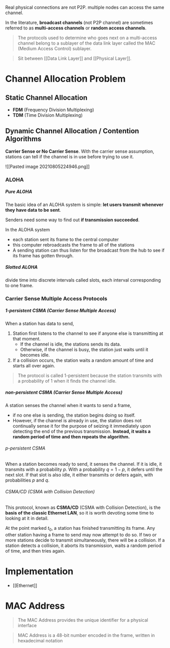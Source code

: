 Real physical connections are not P2P. multiple nodes can access the same channel.

In the literature, **broadcast channels** (not P2P channel) are sometimes referred to as **multi-access channels** or **random access channels**.

>    The protocols used to determine who goes next on a multi-access channel belong to a sublayer of the data link layer called the MAC (Medium Access Control) sublayer.


> Sit between [[Data Link Layer]] and [[Physical Layer]].

# Channel Allocation Problem

## Static Channel Allocation

-    **FDM** (Frequency Division Multiplexing)
-    **TDM** (Time Division Multiplexing)

## Dynamic Channel Allocation / Contention Algorithms

**Carrier Sense or No Carrier Sense**. With the carrier sense assumption, stations can tell if the channel is in use before trying to use it.

![[Pasted image 20210805224946.png]]
### ALOHA

##### Pure ALOHA

The basic idea of an ALOHA system is simple: **let users transmit whenever they have data to be sent**.

Senders need some way to find out **if transmission succeeded**. 

In the ALOHA system
- each station sent its frame to the central computer
- this computer rebroadcasts the frame to all of the stations
- A sending station can thus listen for the broadcast from the hub to see if its frame has gotten through.


#####  Slotted ALOHA

divide time into discrete intervals called slots, each interval corresponding to one frame.

### Carrier Sense Multiple Access Protocols
 
##### 1-persistent  CSMA (Carrier Sense Multiple Access)
 
When a station has data to send, 
1. Station first listens to the channel to see if anyone else is transmitting at that moment.
	- If the channel is idle, the stations sends its data.
	-  Otherwise, if the channel is busy, the station just waits until it becomes idle.
2. If a collision occurs, the station waits a random amount of time and starts all over again.


> The protocol is called 1-persistent because the station transmits with a probability of 1 when it finds the channel idle.


##### non-persistent  CSMA (Carrier Sense Multiple Access)

A station senses the channel when it wants to send a frame, 
- if no one else is  sending, the station begins doing so itself. 
- However, if the channel is already in use, the station does not continually sense it for the purpose of seizing it immediately upon detecting the end of the previous transmission. **Instead, it waits a random period of time and then repeats the algorithm.**

######    p-persistent CSMA

When a station becomes ready to send, it senses the channel. If it is idle, it transmits with a probability $p$. With a probability $q = 1 - p$, it defers until the next slot. If that slot is also idle, it either transmits or defers again, with probabilities $p$ and $q$.


######    CSMA/CD (CSMA with Collision Detection)

This protocol, known as **CSMA/CD** (CSMA with Collision Detection), is the **basis of the classic Ethernet LAN**, so it is worth devoting some time to looking at it in detail.

At the point marked $t_0$, a station has finished transmitting its frame. Any other station having a frame to send may now attempt to do so. If two or more stations decide to transmit simultaneously, there will be a collision. If a station detects a collision, it aborts its transmission, waits a random period of time, and then tries again.


# Implementation

- [[Ethernet]]


# MAC Address

>The MAC Address provides the unique identifier for a physical interface

>MAC Address is a 48-bit number encoded in the frame, written in hexadecimal notation


